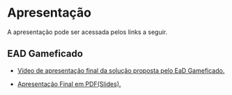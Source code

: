 # Apresentação

A apresentação pode ser acessada pelos links a seguir.

## EAD Gameficado


- [Vídeo de apresentação final da solução proposta pelo EaD Gameficado.](https://www.youtube.com/watch?v=wOz4qzUJHck)



- [Apresentação Final em PDF(Slides).](f)

